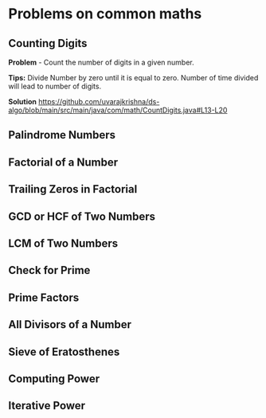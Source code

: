 # Problems on common maths

## Counting Digits

**Problem** - Count the number of digits in a given number.

**Tips:** Divide Number by zero until it is equal to zero. Number of time divided will lead to 
number of digits.

**Solution** https://github.com/uvarajkrishna/ds-algo/blob/main/src/main/java/com/math/CountDigits.java#L13-L20

## Palindrome Numbers

## Factorial of a Number

## Trailing Zeros in Factorial

## GCD or HCF of Two Numbers

## LCM of Two Numbers

## Check for Prime

## Prime Factors

## All Divisors of a Number

## Sieve of Eratosthenes

## Computing Power

## Iterative Power